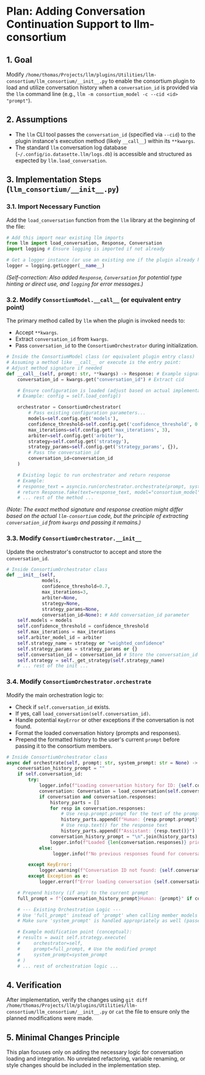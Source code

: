# Plan: Adding Conversation Continuation Support to llm-consortium

## 1. Goal
Modify `/home/thomas/Projects/llm/plugins/Utilities/llm-consortium/llm_consortium/__init__.py` to enable the consortium plugin to load and utilize conversation history when a `conversation_id` is provided via the `llm` command line (e.g., `llm -m consortium_model -c --cid <id> "prompt"`).

## 2. Assumptions
*   The `llm` CLI tool passes the `conversation_id` (specified via `--cid`) to the plugin instance's execution method (likely `__call__`) within its `**kwargs`.
*   The standard `llm` conversation log database (`~/.config/io.datasette.llm/logs.db`) is accessible and structured as expected by `llm.load_conversation`.

## 3. Implementation Steps (`llm_consortium/__init__.py`)

### 3.1. Import Necessary Function
Add the `load_conversation` function from the `llm` library at the beginning of the file:
```python
# Add this import near existing llm imports
from llm import load_conversation, Response, Conversation
import logging # Ensure logging is imported if not already

# Get a logger instance (or use an existing one if the plugin already has one)
logger = logging.getLogger(__name__)
```
*(Self-correction: Also added `Response`, `Conversation` for potential type hinting or direct use, and `logging` for error messages.)*

### 3.2. Modify `ConsortiumModel.__call__` (or equivalent entry point)
The primary method called by `llm` when the plugin is invoked needs to:
*   Accept `**kwargs`.
*   Extract `conversation_id` from `kwargs`.
*   Pass `conversation_id` to the `ConsortiumOrchestrator` during initialization.

```python
# Inside the ConsortiumModel class (or equivalent plugin entry class)
# Assuming a method like __call__ or execute is the entry point:
# Adjust method signature if needed
def __call__(self, prompt: str, **kwargs) -> Response: # Example signature
    conversation_id = kwargs.get("conversation_id") # Extract cid

    # Ensure configuration is loaded (adjust based on actual implementation)
    # Example: config = self.load_config()

    orchestrator = ConsortiumOrchestrator(
        # Pass existing configuration parameters...
        models=self.config.get('models'),
        confidence_threshold=self.config.get('confidence_threshold', 0.7),
        max_iterations=self.config.get('max_iterations', 3),
        arbiter=self.config.get('arbiter'),
        strategy=self.config.get('strategy'),
        strategy_params=self.config.get('strategy_params', {}),
        # Pass the conversation_id
        conversation_id=conversation_id
    )

    # Existing logic to run orchestrator and return response
    # Example:
    # response_text = asyncio.run(orchestrator.orchestrate(prompt, system_prompt=self.config.get('system_prompt')))
    # return Response.fake(text=response_text, model="consortium_model", prompts=[prompt]) # Adjust response creation
    # ... rest of the method ...
```
*(Note: The exact method signature and response creation might differ based on the actual `llm-consortium` code, but the principle of extracting `conversation_id` from `kwargs` and passing it remains.)*

### 3.3. Modify `ConsortiumOrchestrator.__init__`
Update the orchestrator's constructor to accept and store the `conversation_id`.

```python
# Inside ConsortiumOrchestrator class
def __init__(self,
             models,
             confidence_threshold=0.7,
             max_iterations=3,
             arbiter=None,
             strategy=None,
             strategy_params=None,
             conversation_id=None): # Add conversation_id parameter
    self.models = models
    self.confidence_threshold = confidence_threshold
    self.max_iterations = max_iterations
    self.arbiter_model_id = arbiter
    self.strategy_name = strategy or "weighted_confidence"
    self.strategy_params = strategy_params or {}
    self.conversation_id = conversation_id # Store the conversation_id
    self.strategy = self._get_strategy(self.strategy_name)
    # ... rest of the init ...
```

### 3.4. Modify `ConsortiumOrchestrator.orchestrate`
Modify the main orchestration logic to:
*   Check if `self.conversation_id` exists.
*   If yes, call `load_conversation(self.conversation_id)`.
*   Handle potential `KeyError` or other exceptions if the conversation is not found.
*   Format the loaded conversation history (prompts and responses).
*   Prepend the formatted history to the user's current `prompt` before passing it to the consortium members.

```python
# Inside ConsortiumOrchestrator class
async def orchestrate(self, prompt: str, system_prompt: str = None) -> str:
    conversation_history_prompt = ""
    if self.conversation_id:
        try:
            logger.info(f"Loading conversation history for ID: {self.conversation_id}")
            conversation: Conversation = load_conversation(self.conversation_id)
            if conversation and conversation.responses:
                history_parts = []
                for resp in conversation.responses:
                    # Use resp.prompt.prompt for the text of the prompt
                    history_parts.append(f"Human: {resp.prompt.prompt}")
                    # Use resp.text() for the response text
                    history_parts.append(f"Assistant: {resp.text()}")
                conversation_history_prompt = "\n".join(history_parts) + "\n"
                logger.info(f"Loaded {len(conversation.responses)} prior exchanges.")
            else:
                 logger.info(f"No previous responses found for conversation ID: {self.conversation_id}")

        except KeyError:
            logger.warning(f"Conversation ID not found: {self.conversation_id}")
        except Exception as e:
            logger.error(f"Error loading conversation {self.conversation_id}: {e}", exc_info=True)

    # Prepend history (if any) to the current prompt
    full_prompt = f"{conversation_history_prompt}Human: {prompt}" if conversation_history_prompt else prompt

    # --- Existing Orchestration Logic ---
    # Use 'full_prompt' instead of 'prompt' when calling member models
    # Make sure 'system_prompt' is handled appropriately as well (passed separately usually)

    # Example modification point (conceptual):
    # results = await self.strategy.execute(
    #     orchestrator=self,
    #     prompt=full_prompt, # Use the modified prompt
    #     system_prompt=system_prompt
    # )
    # ... rest of orchestration logic ...
```

## 4. Verification
After implementation, verify the changes using `git diff /home/thomas/Projects/llm/plugins/Utilities/llm-consortium/llm_consortium/__init__.py` or `cat` the file to ensure only the planned modifications were made.

## 5. Minimal Changes Principle
This plan focuses only on adding the necessary logic for conversation loading and integration. No unrelated refactoring, variable renaming, or style changes should be included in the implementation step.